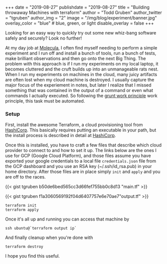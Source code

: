+++
date = "2019-08-27"
publishdate = "2019-08-27"
title = "Building throwaway Machines with terraform"
author = "Todd Gruben"
author_twitter = "tgruben"
author_img = "2"
image = "/img/blog/experiment/banner.jpg"
overlay_color = "blue" # blue, green, or light
disable_overlay = false
+++

Looking for an easy way to quickly try out some new whiz-bang software safely and securely? Look no further!

<!--more-->

At my day job at [Molecula](https://www.molecula.com/), I often find myself needing to perform a simple experiment and I
run off and install a bunch of tools, run a bunch of tests, make brilliant
observations and then go onto the next Big Thing.  The problem with this approach is
if I run my experiments on my local laptop, it becomes cluttered and the cruft
builds up into an unmanageable rats nest.  When I run my experiments on
machines in the cloud, many juicy artifacts are often lost when my cloud machine
is destroyed.  I usually capture the major focus of the experiement in notes,
but later I realize that I missed something that was contained in the output of
a command or even what commands I actually executed.  So following the [grunt work principle](http://www.jasontconnell.com/comment/grunt-work-principle)
work principle, this task must be automated.

### Setup
First, install the awesome Terraform, a cloud provisioning tool from
[HashiCorp](https://www.hashicorp.com/). This basically requires putting an executable in your path, but the
install process is described in detail at [HashiCorp](https://learn.hashicorp.com/terraform/getting-started/install.html).

Once this is installed, you have to craft a few files that describe which cloud
provider to connect to and how to set it up.  The links below are the ones I use
for GCP (Google Cloud Platform), and those files assume you have exported your google
credentials to a local file `credentials.json` file from the GCP dashboard and you use an RSA key
(~/.ssh/id_rsa.pub) in your home directory. After those files are in place
simply `init` and `apply` and you are off to the races.

{{< gist tgruben b50de6bed565cc3d66fef755bb0c8d13 "main.tf" >}}

{{< gist tgruben f1a3060569192f04d6407757e6e70ae7"output.tf" >}}

```
terraform init
terraform apply
```
Once it's all up and running you can access that machine by

```
ssh ubuntu@`terraform output ip`
```

And finally cleanup when you're done with

```
terraform destroy
```

I hope you find this useful.
